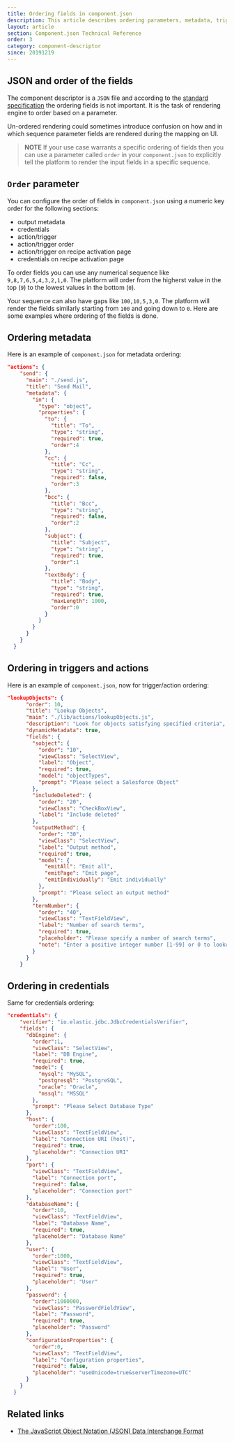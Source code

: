 ```yaml
---
title: Ordering fields in component.json
description: This article describes ordering parameters, metadata, triggers, actions and credentials in component.json.
layout: article
section: Component.json Technical Reference
order: 3
category: component-descriptor
since: 20191219
---
```


## JSON and order of the fields

The component descriptor is a `JSON` file and according to the
[standard specification](https://tools.ietf.org/html/rfc7159) the ordering fields
is not important. It is the task of rendering engine to order based on a parameter.

Un-ordered rendering could sometimes introduce confusion on how and in
which sequence parameter fields are rendered during the mapping on UI.

> **NOTE** If your use case warrants a specific ordering of fields then you can use a
> parameter called `order` in your `component.json` to explicitly tell the platform
> to render the input fields in a specific sequence.

## `Order` parameter

You can configure the order of fields in `component.json` using a numeric key
order for the following sections:

*   output metadata
*   credentials
*   action/trigger
*   action/trigger order
*   action/trigger on recipe activation page
*   credentials on recipe activation page

To order fields you can use any numerical sequence like `9,8,7,6,5,4,3,2,1,0`. The
platform will order from the higherst value in the top (`9`) to the lowest values in
the bottom (`0`).

Your sequence can also have gaps like `100,10,5,3,0`. The platform will render
the fields similarly starting from `100` and going down to `0`. Here are some
examples where ordering of the fields is done.

## Ordering metadata

Here is an example of `component.json` for metadata ordering:

```json
"actions": {
    "send": {
      "main": "./send.js",
      "title": "Send Mail",
      "metadata": {
        "in": {
          "type": "object",
          "properties": {
            "to": {
              "title": "To",
              "type": "string",
              "required": true,
              "order":4
            },
            "cc": {
              "title": "Cc",
              "type": "string",
              "required": false,
              "order":3
            },
            "bcc": {
              "title": "Bcc",
              "type": "string",
              "required": false,
              "order":2
            },
            "subject": {
              "title": "Subject",
              "type": "string",
              "required": true,
              "order":1
            },
            "textBody": {
              "title": "Body",
              "type": "string",
              "required": true,
              "maxLength": 1000,
              "order":0
            }
          }
        }
      }
    }
  }
```

## Ordering in triggers and actions

Here is an example of `component.json`, now for trigger/action ordering:

```json
"lookupObjects": {
      "order": 10,
      "title": "Lookup Objects",
      "main": "./lib/actions/lookupObjects.js",
      "description": "Look for objects satisfying specified criteria",
      "dynamicMetadata": true,
      "fields": {
        "sobject": {
          "order": "10",
          "viewClass": "SelectView",
          "label": "Object",
          "required": true,
          "model": "objectTypes",
          "prompt": "Please select a Salesforce Object"
        },
        "includeDeleted": {
          "order": "20",
          "viewClass": "CheckBoxView",
          "label": "Include deleted"
        },
        "outputMethod": {
          "order": "30",
          "viewClass": "SelectView",
          "label": "Output method",
          "required": true,
          "model": {
            "emitAll": "Emit all",
            "emitPage": "Emit page",
            "emitIndividually": "Emit individually"
          },
          "prompt": "Please select an output method"
        },
        "termNumber": {
          "order": "40",
          "viewClass": "TextFieldView",
          "label": "Number of search terms",
          "required": true,
          "placeholder": "Please specify a number of search terms",
          "note": "Enter a positive integer number [1-99] or 0 to lookup all entities of chosen type"
        }
      }
    }
```

## Ordering in credentials

Same for credentials ordering:

```json
"credentials": {
    "verifier": "io.elastic.jdbc.JdbcCredentialsVerifier",
    "fields": {
      "dbEngine": {
        "order":1,
        "viewClass": "SelectView",
        "label": "DB Engine",
        "required": true,
        "model": {
          "mysql": "MySQL",
          "postgresql": "PostgreSQL",
          "oracle": "Oracle",
          "mssql": "MSSQL"
        },
        "prompt": "Please Select Database Type"
      },
      "host": {
        "order":100,
        "viewClass": "TextFieldView",
        "label": "Connection URI (host)",
        "required": true,
        "placeholder": "Connection URI"
      },
      "port": {
        "viewClass": "TextFieldView",
        "label": "Connection port",
        "required": false,
        "placeholder": "Connection port"
      },
      "databaseName": {
        "order":10,
        "viewClass": "TextFieldView",
        "label": "Database Name",
        "required": true,
        "placeholder": "Database Name"
      },
      "user": {
        "order":1000,
        "viewClass": "TextFieldView",
        "label": "User",
        "required": true,
        "placeholder": "User"
      },
      "password": {
        "order":1000000,
        "viewClass": "PasswordFieldView",
        "label": "Password",
        "required": true,
        "placeholder": "Password"
      },
      "configurationProperties": {
        "order":0,
        "viewClass": "TextFieldView",
        "label": "Configuration properties",
        "required": false,
        "placeholder": "useUnicode=true&serverTimezone=UTC"
      }
    }
  }
```

## Related links

- [The JavaScript Object Notation (JSON) Data Interchange Format](https://tools.ietf.org/html/rfc7159)
